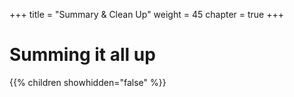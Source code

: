 +++
title = "Summary & Clean Up"
weight = 45
chapter = true
+++

# Summing it all up

{{% children showhidden="false" %}}

